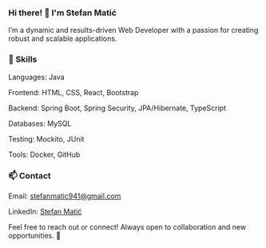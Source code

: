### Hi there! 👋 I'm Stefan Matić

I’m a dynamic and results-driven Web Developer with a passion for creating robust and scalable applications.


### 🚀 Skills

Languages: Java

Frontend: HTML, CSS, React, Bootstrap

Backend: Spring Boot, Spring Security, JPA/Hibernate, TypeScript

Databases: MySQL

Testing: Mockito, JUnit

Tools: Docker, GitHub

### 📫 Contact

Email: stefanmatic941@gmail.com

LinkedIn: [Stefan Matić](https://www.linkedin.com/in/stefan-mati%C4%87-02276426a/)

Feel free to reach out or connect! Always open to collaboration and new opportunities. 🚀
